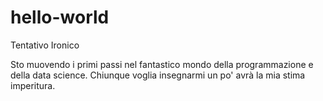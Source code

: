 # hello-world
Tentativo Ironico

Sto muovendo i primi passi nel fantastico mondo della programmazione e della data science. Chiunque voglia insegnarmi un po' avrà la mia stima imperitura.
